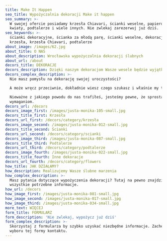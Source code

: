 ```yaml
---
title: Make It Happen
seo_title: Wypożyczalnia dekoracji Make it happen
seo_summary: >-
  W swojej ofercie posiadamy krzesła Chiavari, ścianki weselne, papierowe
  kwiaty, podtalerze i wiele innych. Nie zwlekaj zarezerwuj już dziś.
seo_keywords: >-
  ścianki dekoracyjne, ścianka za młodą parę, ścianki weselne, dekoracje,
  krzesła, krzesła Chiavari, podtalerze
about_image: /images/62.jpg
about_title: O NAS
about_description: Wrocławska wypożyczalnia dekoracji ślubnych
about_url: /about
decors_title: DEKORACJE
decors_description: Dzięki naszym dekoracjom Wasze wesele będzie wyjątkowe
decors_complex_description: >-
  Nie masz pomysłu na dekorację swojej uroczystości?

  A może wręcz przeciwnie, dokładnie wiesz czego szukasz i właśnie my to mamy?

  Nieważne z jakiego powodu do nas trafiłeś, jesteśmy pewne, że sprostamy Twoim
  wymaganiom.
decors_url: /decors
decors_image_first: /images/justa-monika-105-small.jpg
decors_title_first: Krzesła
decors_url_first: /decors/category/krzesła
decors_image_second: /images/justa-monika-012-small.jpg
decors_title_second: Ścianki
decors_url_second: /decors/category/scianki
decors_image_third: /images/justa-monika-087-small.jpg
decors_title_third: Podtalerze
decors_url_third: /decors/category/podtalerze
decors_image_fourth: /images/justa-monika-022-small.jpg
decors_title_fourth: Inne dekoracje
decors_url_fourth: /decors/category/flowers
how_title: JAK DZIAŁAMY?
how_description: Realizujemy Wasze ślubne marzenia
how_complex_description: >-
  Masz pytania dotyczące wypożyczenia dekoracji? Tutaj na pewno znajdziesz
  wszystkie potrzebne informacje. 
how_url: /decors
how_image_first: /images/justa-monika-081-small.jpg
how_image_second: /images/justa-monika-017-small.jpg
how_image_third: /images/justa-monika-034-small.jpg
more_text: WIĘCEJ
form_title: FORMULARZ
form_description: 'Nie zwlekaj, wypożycz już dziś'
form_complex_description: >-
  Skorzystaj z formularza by szybko uzyskać niezbędne informacje. Zachęcamy do
  wyboru tej formy kontaktu.
---
```


